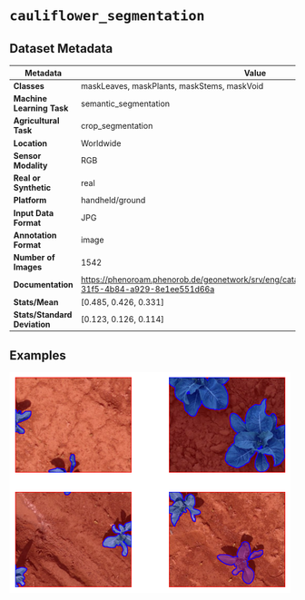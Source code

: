 
# `cauliflower_segmentation`

## Dataset Metadata

| Metadata | Value |
| --- | --- |
| **Classes** | maskLeaves, maskPlants, maskStems, maskVoid |
| **Machine Learning Task** | semantic_segmentation |
| **Agricultural Task** | crop_segmentation |
| **Location** | Worldwide |
| **Sensor Modality** | RGB |
| **Real or Synthetic** | real |
| **Platform** | handheld/ground |
| **Input Data Format** | JPG |
| **Annotation Format** | image |
| **Number of Images** | 1542 |
| **Documentation** | https://phenoroam.phenorob.de/geonetwork/srv/eng/catalog.search#/metadata/cb328232-31f5-4b84-a929-8e1ee551d66a |
| **Stats/Mean** | [0.485, 0.426, 0.331] |
| **Stats/Standard Deviation** | [0.123, 0.126, 0.114] |


## Examples

![Example Images for cauliflower_segmentation](https://github.com/Project-AgML/AgML/blob/main/docs/sample_images/cauliflower_segmentation_examples.png)